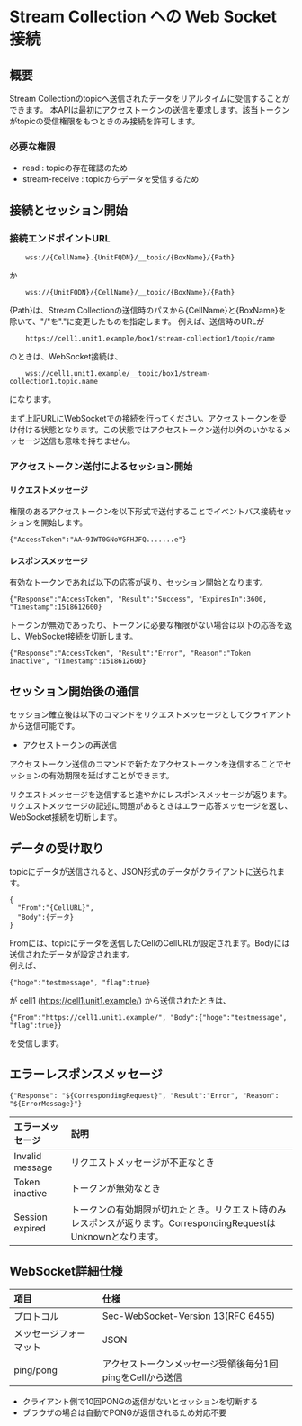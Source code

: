 # Stream Collection への Web Socket 接続

## 概要
Stream Collectionのtopicへ送信されたデータをリアルタイムに受信することができます。
本APIは最初にアクセストークンの送信を要求します。該当トークンがtopicの受信権限をもつときのみ接続を許可します。

### 必要な権限
* read : topicの存在確認のため
* stream-receive : topicからデータを受信するため

## 接続とセッション開始

### 接続エンドポイントURL
```
    wss://{CellName}.{UnitFQDN}/__topic/{BoxName}/{Path}
```
か
```
    wss://{UnitFQDN}/{CellName}/__topic/{BoxName}/{Path}
```

{Path}は、Stream Collectionの送信時のパスから{CellName}と{BoxName}を除いて、"/"を"."に変更したものを指定します。
例えば、送信時のURLが
```
    https://cell1.unit1.example/box1/stream-collection1/topic/name
```
のときは、WebSocket接続は、
```
    wss://cell1.unit1.example/__topic/box1/stream-collection1.topic.name
```
になります。

まず上記URLにWebSocketでの接続を行ってください。アクセストークンを受け付ける状態となります。この状態ではアクセストークン送付以外のいかなるメッセージ送信も意味を持ちません。

### アクセストークン送付によるセッション開始

#### リクエストメッセージ

権限のあるアクセストークンを以下形式で送付することでイベントバス接続セッションを開始します。  

    {"AccessToken":"AA~91WT0GNoVGFHJFQ.......e"}

#### レスポンスメッセージ

有効なトークンであれば以下の応答が返り、セッション開始となります。

    {"Response":"AccessToken", "Result":"Success", "ExpiresIn":3600, "Timestamp":1518612600}

トークンが無効であったり、トークンに必要な権限がない場合は以下の応答を返し、WebSocket接続を切断します。

    {"Response":"AccessToken", "Result":"Error", "Reason":"Token inactive", "Timestamp":1518612600}


## セッション開始後の通信

セッション確立後は以下のコマンドをリクエストメッセージとしてクライアントから送信可能です。

* アクセストークンの再送信

アクセストークン送信のコマンドで新たなアクセストークンを送信することでセッションの有効期限を延ばすことができます。

リクエストメッセージを送信すると速やかにレスポンスメッセージが返ります。
リクエストメッセージの記述に問題があるときはエラー応答メッセージを返し、WebSocket接続を切断します。

## データの受け取り

topicにデータが送信されると、JSON形式のデータがクライアントに送られます。  

    {
      "From":"{CellURL}", 
      "Body":{データ}
    }

Fromには、topicにデータを送信したCellのCellURLが設定されます。Bodyには送信されたデータが設定されます。  
例えば、
```
{"hoge":"testmessage", "flag":true}
```
が cell1 (https://cell1.unit1.example/) から送信されたときは、 
```
{"From":"https://cell1.unit1.example/", "Body":{"hoge":"testmessage", "flag":true}}
```
を受信します。

## エラーレスポンスメッセージ

    {"Response": "${CorrespondingRequest}", "Result":"Error", "Reason": "${ErrorMessage}"}

|エラーメッセージ|説明|
|:--|:--|
|Invalid message|リクエストメッセージが不正なとき|
|Token inactive|トークンが無効なとき|
|Session expired|トークンの有効期限が切れたとき。リクエスト時のみレスポンスが返ります。CorrespondingRequestはUnknownとなります。|


## WebSocket詳細仕様

|項目|仕様|
|:--|:--|
|プロトコル|Sec-WebSocket-Version 13(RFC 6455)|
|メッセージフォーマット|JSON|
|ping/pong|アクセストークンメッセージ受領後毎分1回pingをCellから送信|

* クライアント側で10回PONGの返信がないとセッションを切断する
* ブラウザの場合は自動でPONGが返信されるため対応不要
